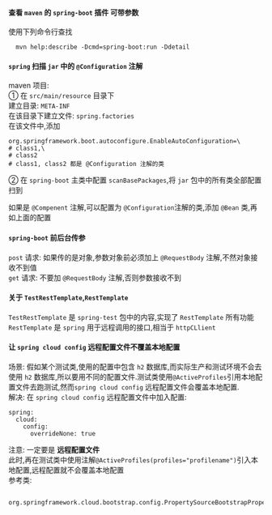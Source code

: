 #### 查看 `maven` 的 `spring-boot` 插件 可带参数
使用下列命令行查找
```
  mvn help:describe -Dcmd=spring-boot:run -Ddetail
```

#### `spring` 扫描 `jar` 中的 `@Configuration` 注解
maven 项目:  
① 在 `src/main/resource` 目录下  
建立目录: `META-INF`  
在该目录下建立文件: `spring.factories`   
在该文件中,添加
```
org.springframework.boot.autoconfigure.EnableAutoConfiguration=\
# class1,\
# class2
# class1, class2 都是 @Configuration 注解的类
```
② 在 `spring-boot` 主类中配置 `scanBasePackages`,将 `jar` 包中的所有类全部配置扫到

如果是 ``@Compenent`` 注解,可以配置为 `@Configuration`注解的类,添加 `@Bean` 类,再如上面的配置

#### `spring-boot` 前后台传参
`post` 请求: 如果传的是对象,参数对象前必须加上 `@RequestBody` 注解,不然对象接收不到值  
`get` 请求: 不要加 `@RequestBody` 注解,否则参数接收不到

#### 关于 `TestRestTemplate`,`RestTemplate`
`TestRestTemplate` 是 `spring-test` 包中的内容,实现了 `RestTemplate` 所有功能  
`RestTemplate` 是 `spring` 用于远程调用的接口,相当于 `httpCLlient`

#### 让 `spring cloud config` 远程配置文件不覆盖本地配置
场景: 假如某个测试类,使用的配置中包含 `h2` 数据库,而实际生产和测试环境不会去使用 `h2` 数据库,所以要用不同的配置文件.测试类使用`@ActiveProfiles`引用本地配置文件去跑测试,然而`spring cloud config` 远程配置文件会覆盖本地配置.  
解决: 在 `spring cloud config` 远程配置文件中加入配置:
```
spring:
  cloud:
    config:
      overrideNone: true
```
注意: 一定要是 **远程配置文件**  
此时,再在测试类中使用注解`@ActiveProfiles(profiles="profilename")`引入本地配置,远程配置就不会覆盖本地配置  
参考类:
```
  org.springframework.cloud.bootstrap.config.PropertySourceBootstrapProperties
```
